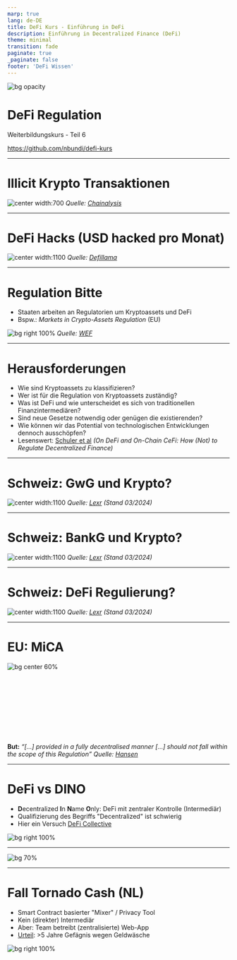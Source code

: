 ```yaml
---
marp: true
lang: de-DE
title: DeFi Kurs - Einführung in DeFi
description: Einführung in Decentralized Finance (DeFi)
theme: minimal
transition: fade
paginate: true
_paginate: false
footer: 'DeFi Wissen'
---
```


<!-- _class: lead -->

![bg opacity](./assets/gradient.jpg)

# <!--fit--> DeFi Regulation

Weiterbildungskurs - Teil 6

https://github.com/nbundi/defi-kurs


<!-- This is presenter note. You can write down notes through HTML comment. -->

---

# Illicit Krypto Transaktionen

![center width:700](./assets/chainalysis-illicit-crypto.png)
_Quelle: [Chainalysis](https://www.chainalysis.com/blog/2024-crypto-crime-report-introduction/)_

---

# DeFi Hacks (USD hacked pro Monat)

![center width:1100](./assets/defi-hacks-stats.png)
_Quelle: [Defillama](https://defillama.com/hacks)_

---

# Regulation Bitte

- Staaten arbeiten an Regulatorien um Kryptoassets und DeFi
- Bspw.: _Markets in Crypto-Assets Regulation_ (EU)

![bg right 100%](./assets/wef-crypto-regulation.png)
_Quelle: [WEF](https://www.weforum.org/agenda/2024/05/global-cryptocurrency-regulations-changing/)_

---

# Herausforderungen

- Wie sind Kryptoassets zu klassifizieren?
- Wer ist für die Regulation von Kryptoassets zuständig?
- Was ist DeFi und wie unterscheidet es sich von traditionellen Finanzintermediären?
- Sind neue Gesetze notwendig oder genügen die existierenden?
- Wie können wir das Potential von technologischen Entwicklungen dennoch ausschöpfen? 
- Lesenswert: [Schuler et al](https://doi.org/10.1093/jfr/fjad014) _(On DeFi and On-Chain CeFi: How (Not) to Regulate Decentralized Finance)_

---

# Schweiz: GwG und Krypto?

![center width:1100](./assets/lexr-gwg-und-krypto.png)
_Quelle: [Lexr](https://www.lexr.com) (Stand 03/2024)_

---

# Schweiz: BankG und Krypto?

![center width:1100](./assets/lexr-bankg-gwg-und-krypto.png)
_Quelle: [Lexr](https://www.lexr.com) (Stand 03/2024)_

---

# Schweiz: DeFi Regulierung?

![center width:1100](./assets/lexr-defi-regulierung.png)
_Quelle: [Lexr](https://www.lexr.com) (Stand 03/2024)_

---

# EU: MiCA

![bg center 60%](./assets/hansen-mica-at-a-glance.png)

<br>
<br>
<br>
<br>
<br>
<br>
<br>
<br>

__But:__ _“[...] provided in a fully decentralised manner [...] should not fall within the scope of this Regulation”_
_Quelle: [Hansen](https://paddihansen.substack.com/p/the-eus-mica-framework)_

---

# DeFi vs DINO

- **D**ecentralized **I**n **N**ame **O**nly: DeFi mit zentraler Kontrolle (Intermediär)
- Qualifizierung des Begriffs "Decentralized" ist schwierig
- Hier ein Versuch [DeFi Collective](https://deficollective.org/defi-protocol-guidelines)

![bg right 100%](./assets/decentralization-spectrum.png)

---

![bg 70%](./assets/decentralization-meme.png)

---

# Fall Tornado Cash (NL)

- Smart Contract basierter "Mixer" / Privacy Tool
- Kein (direkter) Intermediär
- Aber: Team betreibt (zentralisierte) Web-App
- [Urteil](https://www.wired.com/story/tornado-cash-developer-found-guilty-of-laundering-crypto): >5 Jahre Gefägnis wegen Geldwäsche

![bg right 100%](./assets/tornado-cash.png)

<!-- footer: '_Quelle: [Zhao, Cui](https://link.springer.com/chapter/10.1007/978-981-16-9229-1_2)_' -->